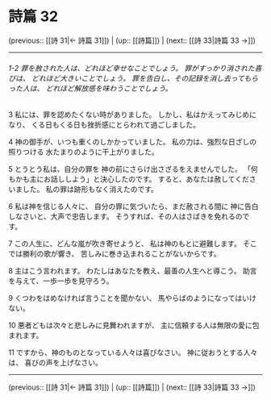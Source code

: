 # 詩篇 32

(previous:: [[詩 31|← 詩篇 31]]) | (up:: [[詩篇]]) | (next:: [[詩 33|詩篇 33 →]])

***
###### 1-2 罪を赦された人は、どれほど幸せなことでしょう。 罪がすっかり消された喜びは、 どれほど大きいことでしょう。 罪を告白し、その記録を消し去ってもらった人は、 どれほど解放感を味わうことでしょう。 

3 私には、罪を認めたくない時がありました。 しかし、私はかえってみじめになり、 くる日もくる日も挫折感にとらわれて過ごしました。 

4 神の御手が、いつも重くのしかかっていました。 私の力は、強烈な日ざしの照りつける 水たまりのように干上がりました。 

5 とうとう私は、自分の罪を 神の前にさらけ出さざるをえませんでした。 「何もかも主にお話ししよう」と決心したのです。 すると、あなたは赦してくださいました。 私の罪は跡形もなく消えたのです。 

6 私は神を信じる人々に、 自分の罪に気づいたら、まだ赦される間に 神に告白しなさいと、大声で忠告します。 そうすれば、その人はさばきを免れるのです。 

7 この人生に、どんな嵐が吹き寄せようと、 私は神のもとに避難します。 そこでは勝利の歌が響き、 苦しみに巻き込まれることがないからです。 

8 主はこう言われます。 わたしはあなたを教え、最善の人生へと導こう。 助言を与えて、一歩一歩を見守ろう。 

9 くつわをはめなければ言うことを聞かない、 馬やらばのようになってはいけない。 

10 悪者どもは次々と悲しみに見舞われますが、 主に信頼する人は無限の愛に包まれます。 

11 ですから、神のものとなっている人々は喜びなさい。 神に従おうとする人々は、 喜びの声を上げなさい。

***

(previous:: [[詩 31|← 詩篇 31]]) | (up:: [[詩篇]]) | (next:: [[詩 33|詩篇 33 →]])
